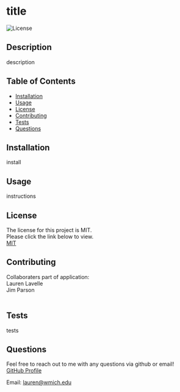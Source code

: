 # title
  ![License](https://img.shields.io/badge/License-MIT-blue.svg)
  ## Description
  description

  ## Table of Contents
- [Installation](#installation)
- [Usage](#usage)
- [License](#license)
- [Contributing](#contributing)
- [Tests](#tests)
- [Questions](#questions)
 
## Installation
install

## Usage
instructions

## License 
The license for this project is MIT.<br />
    Please click the link below to view.<br />
[MIT](https://choosealicense.com/licenses/mit/)

## Contributing
Collaboraters part of application: <br /> Lauren Lavelle <br />  Jim Parson <br /><br />


## Tests
tests

## Questions
Feel free to reach out to me with any questions via github or email!<br />
[GitHub Profile](https://github.com/l-lavelle)

Email: lauren@wmich.edu

